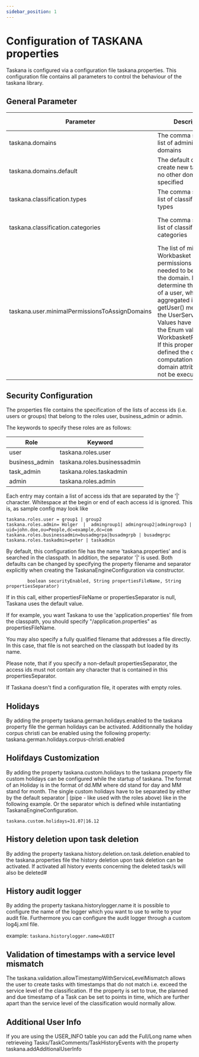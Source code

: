 ```yaml
---
sidebar_position: 1
---
```


# Configuration of TASKANA properties

Taskana is configured via a configuration file taskana.properties. This configuration file contains all parameters to control the behaviour of the taskana library.

## General Parameter

| Parameter                                      | Description                                                                                                                                                                                                                                                                                                                                                             | Sample Value                         |
|------------------------------------------------|-------------------------------------------------------------------------------------------------------------------------------------------------------------------------------------------------------------------------------------------------------------------------------------------------------------------------------------------------------------------------|--------------------------------------|
| taskana.domains                                | The comma separated list of administrative domains                                                                                                                                                                                                                                                                                                                      | DOMAIN_A, DOMAIN_B                   |
| taskana.domains.default                        | The default domain to create new tasks in if no other domain is specified                                                                                                                                                                                                                                                                                               | DOMAIN_A                             |
| taskana.classification.types                   | The comma separated list of classification types                                                                                                                                                                                                                                                                                                                        | TASK, DOCUMENT                       |
| taskana.classification.categories              | The comma separated list of classification categories                                                                                                                                                                                                                                                                                                                   | EXTERNAL, MANUAL, AUTOMATIC, PROCESS |
| taskana.user.minimalPermissionsToAssignDomains | The  list of minimal Workbasket permissions of a user needed to belong to  the domain. Needed to determine the domains of a user, which are  aggregated in the getUser() method of the UserService. Values have to match the Enum values of WorkbasketPermission. If this property is not defined the dynamic computation of the domain attribute will not be executed. | READ, OPEN                           |

## Security Configuration

The properties file contains the specification of the lists of access ids (i.e. users or groups) that belong to the roles user, business_admin or admin.

The keywords to specify these roles are as follows:

| Role           | Keyword                     |
|----------------|-----------------------------|
| user           | taskana.roles.user          |
| business_admin | taskana.roles.businessadmin |
| task_admin     | taskana.roles.taskadmin     |
| admin          | taskana.roles.admin         |

Each entry may contain a list of access ids that are separated by the '|' character. Whitespace at the begin or end of each access id is ignored. This is, as sample config may look like
```
taskana.roles.user = group1 | group2
taskana.roles.admin= Holger  |  admingroup1| admingroup2|admingroup3 | uid=john.doe,ou=People,dc=example,dc=com
taskana.roles.businessadmin=busadmgrpa|busadmgrpb | busadmgrpc
taskana.roles.taskadmin=peter | taskadmin
```

By default, this configuration file has the name 'taskana.properties' and is searched in the classpath. In addition, the separator '|' is used. Both defaults can be changed by specifying the property filename and separator explicitly when creating the TaskanaEngineConfiguration via constructor.

```  TaskanaEngineConfiguration(DataSource dataSource, boolean useManagedTransactions,
        boolean securityEnabled, String propertiesFileName, String propertiesSeparator)
```

If in this call, either propertiesFileName or propertiesSeparator is null, Taskana uses the default value.

If for example, you want Taskana to use the 'application.properties' file from the classpath, you should specify "/application.properties" as propertiesFileName.

You may also specify a fully qualified filename that addresses a file directly. In this case, that file is not searched on the classpath but loaded by its name.

Please note, that if you specify a non-default propertiesSeparator, the access ids must not contain any character that is contained in this propertiesSeparator.



If Taskana doesn't find a configuration file, it operates with empty roles.

## Holidays

By adding the property taskana.german.holidays.enabled to the taskana property file the german holidays can be activated. 
Additionnally the holiday corpus christi can be enabled using the following property: taskana.german.holidays.corpus-christi.enabled

## Holifdays Customization

By adding the property taskana.custom.holidays to the taskana property file custom holidays can be configured while the startup of taskana. The format of an Holiday is in the format of dd.MM where dd stand for day and MM stand for month. The single custom holidays have to be separated by either by the default separator | (pipe - like used with the roles above) like in the following example. Or the separator which is defined while instantiating TaskanaEngineConfiguration.
 
```
taskana.custom.holidays=31.07|16.12
```

## History deletion upon task deletion

By adding the property taskana.history.deletion.on.task.deletion.enabled to the taskana.properties file the history deletion upon task deletion can be activated. If activated all history events concerning the deleted task/s will also be deleted#



## History audit logger

By adding the property taskana.historylogger.name it is possible to configure the name of the logger which you want to use to write to your audit file. Furthermore you can configure the audit logger through a custom log4j.xml file.

example:
``` taskana.historylogger.name=AUDIT ```

## Validation of timestamps with a service level mismatch

The taskana.validation.allowTimestampWithServiceLevelMismatch allows the user to create tasks with timestamps that do not match i.e. exceed the service level of the classification. If the property is set to true, the planned and due timestamp of a Task can be set to points in time, which are further apart than the service level of the classification would normally allow.

 
## Additional User Info
If you are using the USER_INFO table you can add the Full/Long name when retrieveing Tasks/TaskComments/TaskHistoryEvents with the property taskana.addAdditionalUserInfo
